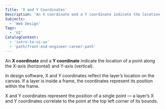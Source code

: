 ```yaml
---
Title: 'X and Y Coordinates'
Description: 'An X coordinate and a Y coordinate indicate the location of a point along the X-axis (horizontal) and Y-axis (vertical).'
Subjects:
  - 'Web Design'
Tags:
  - 'UI'
CatalogContent:
  - 'intro-to-ui-ux'
  - 'path/front-end-engineer-career-path'
---
```


An **X coordinate** and a **Y coordinate** indicate the location of a point along the X-axis (horizontal) and Y-axis (vertical).

In design software, X and Y coordinates reflect the layer’s location on the canvas. If a layer is inside a frame, the coordinates represent its position within the frame.

X and Y coordinates represent the position of a single point &mdash; a layer’s X and Y coordinates correlate to the point at the top left corner of its bounds.
